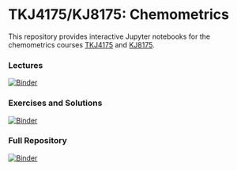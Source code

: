 # TKJ4175/KJ8175: Chemometrics

This repository provides interactive Jupyter notebooks for the chemometrics courses [TKJ4175](https://www.ntnu.edu/studies/courses/TKJ4175) and [KJ8175](https://www.ntnu.edu/studies/courses/KJ8175).

### Lectures
[![Binder](https://mybinder.org/badge_logo.svg)](https://mybinder.org/v2/gh/andersle/chemometrics/main?filepath=%2Flectures)

### Exercises and Solutions
[![Binder](https://mybinder.org/badge_logo.svg)](https://mybinder.org/v2/gh/andersle/chemometrics/main?filepath=%2Fexercises)

### Full Repository
[![Binder](https://mybinder.org/badge_logo.svg)](https://mybinder.org/v2/gh/andersle/chemometrics/main?urlpath=/tree/)
